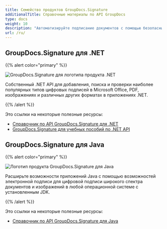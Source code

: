 ```yaml
---
title: Семейство продуктов GroupDocs.Signature
additionalTitle: Справочные материалы по API GroupDocs
type: docs
weight: 10
description: "Автоматизируйте подписание документов с помощью безопасных межплатформенных API-интерфейсов eSignature для ваших личных или деловых подписей."
url: /ru/
---
```


## GroupDocs.Signature для .NET

{{% alert color="primary" %}} 

![GroupDocs.Signature для логотипа продукта .NET](../gdocs_net.png)

Собственный .NET API для добавления, поиска и проверки наиболее популярных типов цифровых подписей в Microsoft Office, PDF, изображениях и различных других форматах в приложениях .NET.

{{% /alert %}} 

Это ссылки на некоторые полезные ресурсы:

- [Справочник по API GroupDocs.Signature для .NET](/signature/ru/net/)
- [GroupDocs.Signature для учебных пособий по .NET API](/tutorials/signature/ru/net/)


## GroupDocs.Signature для Java

{{% alert color="primary" %}}

![Логотип продукта GroupDocs.Signature для Java](../gdocs_java.png)

Расширьте возможности приложений Java с помощью возможностей электронной подписи для цифровой подписи широкого спектра документов и изображений в любой операционной системе с установленным JDK.

{{% /alert %}}

Это ссылки на некоторые полезные ресурсы:

- [Справочник по API GroupDocs.Signature для Java](/signature/java/)
